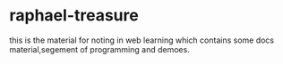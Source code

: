 # raphael-treasure
this is the material for noting in web learning which contains some docs material,segement of programming and demoes.
